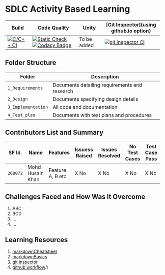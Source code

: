 # SDLC Activity Based Learning




Build | Code Quality | Unity | [Git Inspector](using github.io option)
|---------|--------------|-----------|------------------
[![C/C++ CI](https://github.com/MohdHusainKhan/MiniProject/actions/workflows/C-build.yml/badge.svg)](https://github.com/MohdHusainKhan/MiniProject/actions/workflows/C-build.yml)|[![Static Check](https://github.com/MohdHusainKhan/MiniProject/actions/workflows/cppcheck.yml/badge.svg)](https://github.com/MohdHusainKhan/MiniProject/actions/workflows/cppcheck.yml)  [![Codacy Badge](https://app.codacy.com/project/badge/Grade/21c5cae1b5844158b9eb3d4c80125c89)](https://app.codacy.com/gh/MohdHusainKhan/MiniProject/dashboard?branch=main=Badge_Grade) |To be added | [![git inspector CI](https://github.com/MohdHusainKhan/MiniProject/actions/workflows/gitinspector.yml/badge.svg)](https://github.com/MohdHusainKhan/MiniProject/actions/workflows/gitinspector.yml)





## Folder Structure
Folder             | Description
-------------------| -----------------------------------------
`1_Requirements`   | Documents detailing requirements and research
`2_Design`         | Documents specifying design details
`3_Implementation` | All code and documentation
`4_Test_plan`      | Documents with test plans and procedures

## Contributors List and Summary

SF Id. |  Name   |    Features    | Issuess Raised |Issues Resolved|No Test Cases|Test Case Pass
-------|---------|----------------|----------------|---------------|-------------|--------------
`260072` | Mohd Husain Khan  | Feature A, B etc    | X No     | X No   |X No   |X No     
   

## Challenges Faced and How Was It Overcome

1. ABC
2. BCD
3. ...
4. ...

## Learning Resources
1. [markdownCheatsheet](https://github.com/adam-p/markdown-here/wiki/Markdown-Cheatsheet)
2. [markdownBasics](https://guides.github.com/features/mastering-markdown/)
3. [git inspector](https://github.com/ejwa/gitinspector.git)
4. [github workflow](https://docs.github.com/en/actions/learn-github-action)//
